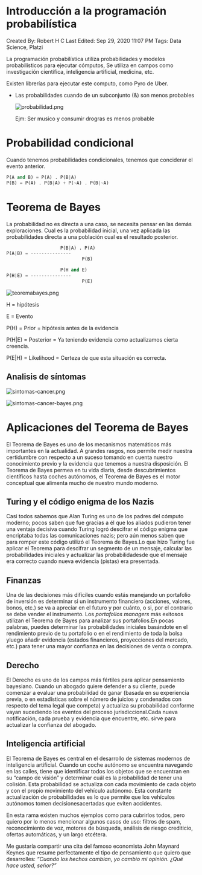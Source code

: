 # Introducción a la programación probabilística

Created By: Robert H C
Last Edited: Sep 29, 2020 11:07 PM
Tags: Data Science, Platzi

La programación probabilística utiliza probabilidades y modelos probabilísticos para ejecutar cómputos, Se utiliza en campos como investigación científica, inteligencia artificial, medicina, etc.

Existen librerías para ejecutar este computo, como Pyro de Uber.

- Las probabilidades cuando de un subconjunto (&) son menos probables

    ![probabilidad.png](probabilidad.png)

    Ejm: Ser musico y consumir drogras es menos probable

# Probabilidad condicional

Cuando tenemos probabilidades condicionales, tenemos que conciderar el evento anterior.

```python
P(A and B) = P(A) . P(B|A)
P(B) = P(A) . P(B|A) + P(~A) . P(B|~A)
```

# Teorema de Bayes

La probabilidad no es directa a una caso, se necesita pensar en las demás exploraciones. Cual es la probabilidad inicial, una vez aplicada las probabilidades directa a una población cual es el resultado posterior. 

```python
					P(B|A) . P(A)
P(A|B) = ---------------
							P(B)

					P(H and E)
P(H|E) = ---------------
							P(E)

```

![teoremabayes.png](teoremabayes.png)

H = hipótesis

E = Evento

P(H) = Prior = hipótesis antes de la evidencia

P(H|E) = Posterior = Ya teniendo evidencia como actualizamos cierta creencia.

P(E|H) = Likelihood = Certeza de que esta situación es correcta.

## Analisis de síntomas

![sintomas-cancer.png](sintomas-cancer.png)

![sintomas-cancer-bayes.png](sintomas-cancer-bayes.png)

# Aplicaciones del Teorema de Bayes

El Teorema de Bayes es uno de los mecanismos matemáticos más importantes en la actualidad. A grandes rasgos, nos permite medir nuestra certidumbre con respecto a un suceso tomando en cuenta nuestro conocimiento previo y la evidencia que tenemos a nuestra disposición. El Teorema de Bayes permea en tu vida diaria, desde descubrimientos científicos hasta coches autónomos, el Teorema de Bayes es el motor conceptual que alimenta mucho de nuestro mundo moderno.

## Turing y el código enigma de los Nazis

Casi todos sabemos que Alan Turing es uno de los padres del cómputo moderno; pocos saben que fue gracias a él que los aliados pudieron tener una ventaja decisiva cuando Turing logró descifrar el código enigma que encriptaba todas las comunicaciones nazis; pero aún menos saben que para romper este código utilizó el Teorema de Bayes.Lo que hizo Turing fue aplicar el Teorema para descifrar un segmento de un mensaje, calcular las probabilidades iniciales y actualizar las probabilidadesde que el mensaje era correcto cuando nueva evidencia (pistas) era presentada.

## Finanzas

Una de las decisiones más difíciles cuando estás manejando un portafolio de inversión es determinar si un instrumento financiero (acciones, valores, bonos, etc.) se va a apreciar en el futuro y por cuánto, o si, por el contrario se debe vender el instrumento. Los *portafolios managers* más exitosos utilizan el Teorema de Bayes para analizar sus portafolios.En pocas palabras, puedes determinar las probabilidades iniciales basándote en el rendimiento previo de tu portafolio o en el rendimiento de toda la bolsa yluego añadir evidencia (estados financieros, proyecciones del mercado, etc.) para tener una mayor confianza en las decisiones de venta o compra.

## Derecho

El Derecho es uno de los campos más fértiles para aplicar pensamiento bayesiano. Cuando un abogado quiere defender a su cliente, puede comenzar a evaluar una probabilidad de ganar (basada en su experiencia previa, o en estadísticas sobre el número de juicios y condenados con respecto del tema legal que competa) y actualiza su probabilidad conforme vayan sucediendo los eventos del proceso jurisdiccional.Cada nueva notificación, cada prueba y evidencia que encuentre, etc. sirve para actualizar la confianza del abogado.

## Inteligencia artificial

El Teorema de Bayes es central en el desarrollo de sistemas modernos de inteligencia artificial. Cuando un coche autónomo se encuentra navegando en las calles, tiene que identificar todos los objetos que se encuentran en su “campo de visión” y determinar cuál es la probabilidad de tener una colisión. Esta probabilidad se actualiza con cada movimiento de cada objeto y con el propio movimiento del vehículo autónomo. Esta constante actualización de probabilidades es lo que permite que los vehículos autónomos tomen decisionesacertadas que eviten accidentes.

En esta rama existen muchos ejemplos como para cubrirlos todos, pero quiero por lo menos mencionar algunos casos de uso: filtros de spam, reconocimiento de voz, motores de búsqueda, análisis de riesgo crediticio, ofertas automáticas, y un largo etcétera.

Me gustaría compartir una cita del famoso economista John Maynard Keynes que resume perfectamente el tipo de pensamiento que quiero que desarrolles: *“Cuando los hechos cambian, yo cambio mi opinión. ¿Qué hace usted, señor?”*
